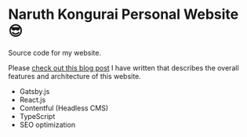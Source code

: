 # Naruth Kongurai Personal Website 😎

Source code for my website.

Please [check out this blog post](https://www.naruth.dev/blog/it-is-time-for-a-refresh) I have written that describes the overall features and architecture of this website.

- Gatsby.js
- React.js
- Contentful (Headless CMS)
- TypeScript
- SEO optimization
